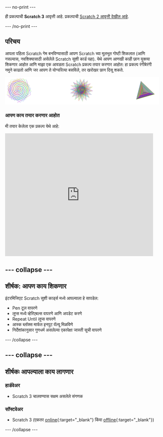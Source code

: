 \--- no-print \---

ही प्रकल्पाची **Scratch 3** आवृत्ती आहे. प्रकल्पाची [Scratch 2 आवृत्ती देखील आहे](https://projects.raspberrypi.org/en/projects/cd-intermediate-scratch-sushi-scratch2).

\--- /no-print \---

## परिचय

आपला पहिला Scratch गेम बनविण्यासाठी आपण Scratch च्या मूलभूत गोष्टी शिकलात (आणि नसल्यास, नवशिक्यासाठी असेलेले Scratch सुशी कार्ड पहा). येथे आपण आणखी काही छान युक्त्या शिकणार आहोत आणि माझा एक आवडता Scratch प्रकल्प तयार करणार आहोत: हा प्रकल्प रंगीबेरंगी नमुने काढतो आणि जर आपण ते योग्यरित्या बसविले, तर खरोखर छान दिसू शकते.

![](images/pen1.png)

### आपण काय तयार करणार आहोत

मी तयार केलेला एक प्रकल्प येथे आहे:

<div class="scratch-preview">
  <iframe allowtransparency="true" width="485" height="402" src="https://scratch.mit.edu/projects/embed/205355399/?autostart=false" frameborder="0"></iframe>
</div>

## \--- collapse \---

## शीर्षक: आपण काय शिकणार

इंटरमिजिएट Scratch सुशी कार्ड्स मध्ये आपल्याला हे सापडेल:

+ Pen टूल वापरणे
+ लूप्स मध्ये व्हेरिएबल्स वापरणे आणि अपडेट करणे
+ Repeat Until लूप्स वापरणे
+ आस्क ब्लॉक्स मार्फत इनपुट वॅल्यू मिळविणे
+ निर्देशांकानुसार गुणधर्म असलेल्या एकापेक्षा जास्ती सूची वापरणे

\--- /collapse \---

## \--- collapse \---

## शीर्षकः आपल्याला काय लागणार

### हार्डवेअर

+ Scratch 3 चालवण्यास सक्षम असलेले संगणक

### सॉफ्टवेअर

+ Scratch 3 (एकतर [online](https://scratch.mit.edu/projects/editor/){:target="_blank"} किंवा [offline](https://scratch.mit.edu/download/){:target="_blank"})

\--- /collapse \---